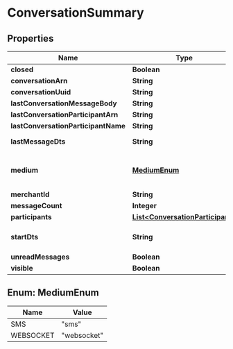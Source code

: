 
# ConversationSummary

## Properties
Name | Type | Description | Notes
------------ | ------------- | ------------- | -------------
**closed** | **Boolean** |  |  [optional]
**conversationArn** | **String** |  |  [optional]
**conversationUuid** | **String** |  |  [optional]
**lastConversationMessageBody** | **String** |  |  [optional]
**lastConversationParticipantArn** | **String** |  |  [optional]
**lastConversationParticipantName** | **String** |  |  [optional]
**lastMessageDts** | **String** | Last message date/time |  [optional]
**medium** | [**MediumEnum**](#MediumEnum) | The communication medium of the customer. |  [optional]
**merchantId** | **String** |  |  [optional]
**messageCount** | **Integer** |  |  [optional]
**participants** | [**List&lt;ConversationParticipant&gt;**](ConversationParticipant.md) |  |  [optional]
**startDts** | **String** | Start of the conversation date/time |  [optional]
**unreadMessages** | **Boolean** |  |  [optional]
**visible** | **Boolean** |  |  [optional]


<a name="MediumEnum"></a>
## Enum: MediumEnum
Name | Value
---- | -----
SMS | &quot;sms&quot;
WEBSOCKET | &quot;websocket&quot;



